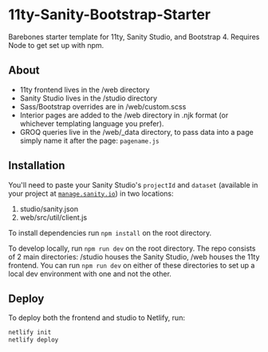# 11ty-Sanity-Bootstrap-Starter
Barebones starter template for 11ty, Sanity Studio, and Bootstrap 4. Requires Node to get set up with npm.

## About
- 11ty frontend lives in the /web directory
- Sanity Studio lives in the /studio directory
- Sass/Bootstrap overrides are in /web/custom.scss
- Interior pages are added to the /web directory in .njk format (or whichever templating language you prefer).
- GROQ queries live in the /web/\_data directory, to pass data into a page simply name it after the page: `pagename.js`

## Installation
You'll need to paste your Sanity Studio's `projectId` and `dataset` (available in your project at [`manage.sanity.io`](https://manage.sanity.io)) in two locations:

1) studio/sanity.json
2) web/src/util/client.js

To install dependencies run `npm install` on the root directory.

To develop locally, run `npm run dev` on the root directory. The repo consists of 2 main directories: /studio houses the Sanity Studio, /web houses the 11ty frontend. You can run `npm run dev` on either of these directories to set up a local dev environment with one and not the other.

## Deploy
To deploy both the frontend and studio to Netlify, run:

```sh
netlify init
netlify deploy
```
